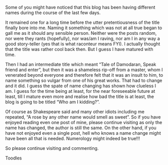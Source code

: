 Some of you might have noticed that this blog has been having different names during the course of the last few days. 

It remained one for a long time before the utter pretentiousness of the title finally bore into me. Naming it something which was 
not at all true began to gall me as it should any sensible person. Neither were the posts random, nor were they rants (hopefully),
nor was/am I raving, nor am I in any way a good story-teller (yes that is what raconteur means FYI). I actually thought that the 
title was rather cool back then. But I guess I have matured with time. 

Then I had an intermediate title which meant “Tale of Damodaran, Speak friend and enter”, but then it was a shameless rip-off from a master, whom I venerated beyond everyone and therefore felt that it was an insult to him, to name something so vulgar from one of
his great works. That had to change and it did. I guess the spate of name changing has shown how clueless I am. I guess for the 
time being at least, for the near foreseeable future at least, till I mature even more and realise how bad the title is at least,
the blog is going to be titled “Who am I kidding?”. 

Of course as Shakespeare said and many other idiots including me repeated, “A rose by any other name would smell as sweet”. So if 
you have enjoyed reading even one post of mine, please continue visiting as only the name has changed, the author is still the same.
On the other hand, if you have not enjoyed even a single post, hell who knows a name change might have been all that is needed. 
Numerology might indeed be true!!!

So please continue visiting and commenting.

Toodles